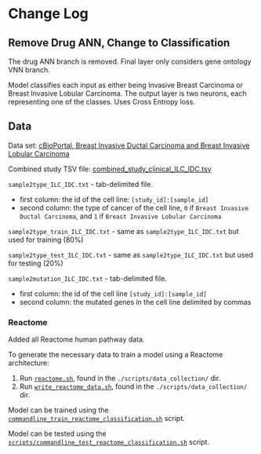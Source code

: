 # Change Log

## Remove Drug ANN, Change to Classification

The drug ANN branch is removed. Final layer only considers gene ontology VNN branch.

Model classifies each input as either being Invasive Breast Carcinoma or Breast Invasive Lobular Carcinoma. The output layer is two neurons, each representing one of the classes. Uses Cross Entropy loss. 

## Data

Data set: [cBioPortal, Breast Invasive Ductal Carcinoma and Breast Invasive Lobular Carcinoma](https://www.cbioportal.org/study/summary?id=acbc_mskcc_2015%2Cbrca_hta9_htan_2022%2Cbrca_metabric%2Cbreast_msk_2018%2Cbrca_pareja_msk_2020%2Cbrca_mskcc_2019%2Cbreast_alpelisib_2020%2Cbrca_smc_2018%2Cbrca_bccrc_xenograft_2014%2Cbfn_duke_nus_2015%2Cbrca_bccrc%2Cbrca_broad%2Cbrca_sanger%2Cbrca_tcga_pub2015%2Cbrca_tcga%2Cbrca_tcga_pub%2Cbrca_tcga_pan_can_atlas_2018%2Cbrca_jup_msk_2020%2Cbrca_mapk_hp_msk_2021%2Cmbc_msk_2021%2Cbrca_igr_2015%2Cbreast_ink4_msk_2021%2Cbrca_cptac_2020%2Cbrca_mbcproject_wagle_2017%2Cbrca_mbcproject_2022)

Combined study TSV file: [combined_study_clinical_ILC_IDC.tsv](./custom_data/combined_study_clinical_ILC_IDC.tsv)

`sample2type_ILC_IDC.txt` - tab-delimited file.
* first column: the id of the cell line: `[study_id]:[sample_id]`
* second column: the type of cancer of the cell line, `0` if `Breast Invasive Ductal Carcinoma`, and `1` if `Breast Invasive Lobular Carcinoma`

`sample2type_train_ILC_IDC.txt` - same as `sample2type_ILC_IDC.txt` but used for training (80%)

`sample2type_test_ILC_IDC.txt` - same as `sample2type_ILC_IDC.txt` but used for testing (20%)

`sample2mutation_ILC_IDC.txt` - tab-delimited file.
* first column: the id of the cell line `[study_id]:[sample_id]`
* second column: the mutated genes in the cell line delimited by commas

### Reactome

Added all Reactome human pathway data.

To generate the necessary data to train a model using a Reactome architecture:
1. Run [`reactome.sh`](./scripts/data_collection/reactome.sh), found in the `./scripts/data_collection/` dir.
2. Run [`write_reactome_data.sh`](./scripts/data_collection/write_reactome_data.sh), found in the `./scripts/data_collection/` dir.

Model can be trained using the [`commandline_train_reactome_classification.sh`](scripts/commandline_train_reactome_classification.sh) script.


Model can be tested using the [`scripts/commandline_test_reactome_classification.sh`](scripts/commandline_test_reactome_classification.sh) script.